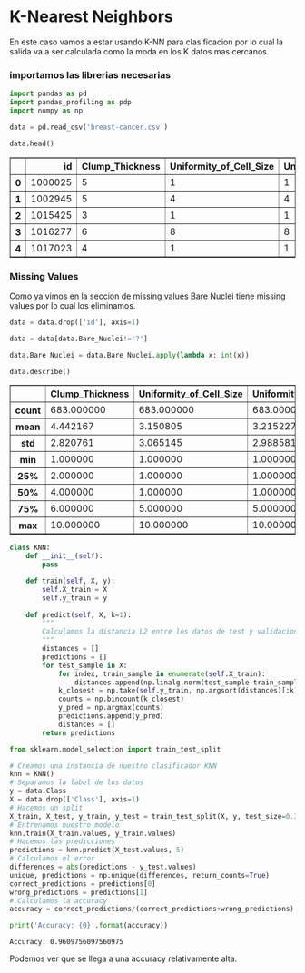 
# K-Nearest Neighbors

En este caso vamos a estar usando K-NN para clasificacion por lo cual la salida va a ser calculada como la moda en los K datos mas cercanos.

### importamos las librerias necesarias


```python
import pandas as pd
import pandas_profiling as pdp
import numpy as np
```


```python
data = pd.read_csv('breast-cancer.csv')
```


```python
data.head()
```




<div>
<style scoped>
    .dataframe tbody tr th:only-of-type {
        vertical-align: middle;
    }

    .dataframe tbody tr th {
        vertical-align: top;
    }

    .dataframe thead th {
        text-align: right;
    }
</style>
<table border="1" class="dataframe">
  <thead>
    <tr style="text-align: right;">
      <th></th>
      <th>id</th>
      <th>Clump_Thickness</th>
      <th>Uniformity_of_Cell_Size</th>
      <th>Uniformity_of_Cell_Shape</th>
      <th>Marginal_Adhesion</th>
      <th>Single_Epithelial_Cell_Size</th>
      <th>Bare_Nuclei</th>
      <th>Bland_Chromatin</th>
      <th>Normal_Nucleoli</th>
      <th>Mitoses</th>
      <th>Class</th>
    </tr>
  </thead>
  <tbody>
    <tr>
      <th>0</th>
      <td>1000025</td>
      <td>5</td>
      <td>1</td>
      <td>1</td>
      <td>1</td>
      <td>2</td>
      <td>1</td>
      <td>3</td>
      <td>1</td>
      <td>1</td>
      <td>2</td>
    </tr>
    <tr>
      <th>1</th>
      <td>1002945</td>
      <td>5</td>
      <td>4</td>
      <td>4</td>
      <td>5</td>
      <td>7</td>
      <td>10</td>
      <td>3</td>
      <td>2</td>
      <td>1</td>
      <td>2</td>
    </tr>
    <tr>
      <th>2</th>
      <td>1015425</td>
      <td>3</td>
      <td>1</td>
      <td>1</td>
      <td>1</td>
      <td>2</td>
      <td>2</td>
      <td>3</td>
      <td>1</td>
      <td>1</td>
      <td>2</td>
    </tr>
    <tr>
      <th>3</th>
      <td>1016277</td>
      <td>6</td>
      <td>8</td>
      <td>8</td>
      <td>1</td>
      <td>3</td>
      <td>4</td>
      <td>3</td>
      <td>7</td>
      <td>1</td>
      <td>2</td>
    </tr>
    <tr>
      <th>4</th>
      <td>1017023</td>
      <td>4</td>
      <td>1</td>
      <td>1</td>
      <td>3</td>
      <td>2</td>
      <td>1</td>
      <td>3</td>
      <td>1</td>
      <td>1</td>
      <td>2</td>
    </tr>
  </tbody>
</table>
</div>



### Missing Values

Como ya vimos en la seccion de [missing values](./) Bare Nuclei tiene missing values por lo cual los eliminamos.


```python
data = data.drop(['id'], axis=1)

data = data[data.Bare_Nuclei!='?']

data.Bare_Nuclei = data.Bare_Nuclei.apply(lambda x: int(x))
```


```python
data.describe()
```




<div>
<style scoped>
    .dataframe tbody tr th:only-of-type {
        vertical-align: middle;
    }

    .dataframe tbody tr th {
        vertical-align: top;
    }

    .dataframe thead th {
        text-align: right;
    }
</style>
<table border="1" class="dataframe">
  <thead>
    <tr style="text-align: right;">
      <th></th>
      <th>Clump_Thickness</th>
      <th>Uniformity_of_Cell_Size</th>
      <th>Uniformity_of_Cell_Shape</th>
      <th>Marginal_Adhesion</th>
      <th>Single_Epithelial_Cell_Size</th>
      <th>Bland_Chromatin</th>
      <th>Normal_Nucleoli</th>
      <th>Mitoses</th>
      <th>Class</th>
    </tr>
  </thead>
  <tbody>
    <tr>
      <th>count</th>
      <td>683.000000</td>
      <td>683.000000</td>
      <td>683.000000</td>
      <td>683.000000</td>
      <td>683.000000</td>
      <td>683.000000</td>
      <td>683.000000</td>
      <td>683.000000</td>
      <td>683.000000</td>
    </tr>
    <tr>
      <th>mean</th>
      <td>4.442167</td>
      <td>3.150805</td>
      <td>3.215227</td>
      <td>2.830161</td>
      <td>3.234261</td>
      <td>3.445095</td>
      <td>2.869693</td>
      <td>1.603221</td>
      <td>2.699854</td>
    </tr>
    <tr>
      <th>std</th>
      <td>2.820761</td>
      <td>3.065145</td>
      <td>2.988581</td>
      <td>2.864562</td>
      <td>2.223085</td>
      <td>2.449697</td>
      <td>3.052666</td>
      <td>1.732674</td>
      <td>0.954592</td>
    </tr>
    <tr>
      <th>min</th>
      <td>1.000000</td>
      <td>1.000000</td>
      <td>1.000000</td>
      <td>1.000000</td>
      <td>1.000000</td>
      <td>1.000000</td>
      <td>1.000000</td>
      <td>1.000000</td>
      <td>2.000000</td>
    </tr>
    <tr>
      <th>25%</th>
      <td>2.000000</td>
      <td>1.000000</td>
      <td>1.000000</td>
      <td>1.000000</td>
      <td>2.000000</td>
      <td>2.000000</td>
      <td>1.000000</td>
      <td>1.000000</td>
      <td>2.000000</td>
    </tr>
    <tr>
      <th>50%</th>
      <td>4.000000</td>
      <td>1.000000</td>
      <td>1.000000</td>
      <td>1.000000</td>
      <td>2.000000</td>
      <td>3.000000</td>
      <td>1.000000</td>
      <td>1.000000</td>
      <td>2.000000</td>
    </tr>
    <tr>
      <th>75%</th>
      <td>6.000000</td>
      <td>5.000000</td>
      <td>5.000000</td>
      <td>4.000000</td>
      <td>4.000000</td>
      <td>5.000000</td>
      <td>4.000000</td>
      <td>1.000000</td>
      <td>4.000000</td>
    </tr>
    <tr>
      <th>max</th>
      <td>10.000000</td>
      <td>10.000000</td>
      <td>10.000000</td>
      <td>10.000000</td>
      <td>10.000000</td>
      <td>10.000000</td>
      <td>10.000000</td>
      <td>10.000000</td>
      <td>4.000000</td>
    </tr>
  </tbody>
</table>
</div>




```python
class KNN:
    def __init__(self):
        pass

    def train(self, X, y):
        self.X_train = X
        self.y_train = y
       
    def predict(self, X, k=1):
        """
        Calculamos la distancia L2 entre los datos de test y validacion, devolviendo la moda en k
        """
        distances = []
        predictions = []
        for test_sample in X:
            for index, train_sample in enumerate(self.X_train):
                distances.append(np.linalg.norm(test_sample-train_sample))
            k_closest = np.take(self.y_train, np.argsort(distances)[:k])
            counts = np.bincount(k_closest)
            y_pred = np.argmax(counts)
            predictions.append(y_pred)
            distances = []
        return predictions
```


```python
from sklearn.model_selection import train_test_split

# Creamos una instancia de nuestro clasificador KNN
knn = KNN()
# Separamos la label de los datos
y = data.Class
X = data.drop(['Class'], axis=1)
# Hacemos un split 
X_train, X_test, y_train, y_test = train_test_split(X, y, test_size=0.30, random_state=0)
# Entrenamos nuestro modelo
knn.train(X_train.values, y_train.values)
# Hacemos las predicciones
predictions = knn.predict(X_test.values, 5)
# Calculamos el error
differences = abs(predictions - y_test.values)
unique, predictions = np.unique(differences, return_counts=True)
correct_predictions = predictions[0]
wrong_predictions = predictions[1]
# Calculamos la accuracy
accuracy = correct_predictions/(correct_predictions+wrong_predictions)

print('Accuracy: {0}'.format(accuracy))
```

    Accuracy: 0.9609756097560975


Podemos ver que se llega a una accuracy relativamente alta.
